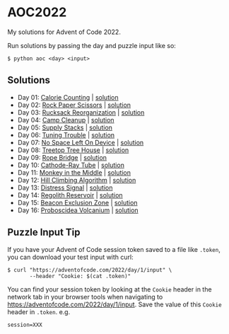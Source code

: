 # AOC2022

My solutions for Advent of Code 2022.

Run solutions by passing the day and puzzle input like so:
```
$ python aoc <day> <input>
```

## Solutions

* Day 01: [Calorie Counting](https://adventofcode.com/2022/day/1) | [solution](./aoc/solutions/day01.py)
* Day 02: [Rock Paper Scissors](https://adventofcode.com/2022/day/2) | [solution](./aoc/solutions/day02.py)
* Day 03: [Rucksack Reorganization](https://adventofcode.com/2022/day/3) | [solution](./aoc/solutions/day03.py)
* Day 04: [Camp Cleanup](https://adventofcode.com/2022/day/4) | [solution](./aoc/solutions/day04.py)
* Day 05: [Supply Stacks](https://adventofcode.com/2022/day/5) | [solution](./aoc/solutions/day05.py)
* Day 06: [Tuning Trouble](https://adventofcode.com/2022/day/6) | [solution](./aoc/solutions/day06.py)
* Day 07: [No Space Left On Device](https://adventofcode.com/2022/day/7) | [solution](./aoc/solutions/day07.py)
* Day 08: [Treetop Tree House](https://adventofcode.com/2022/day/8) | [solution](./aoc/solutions/day08.py)
* Day 09: [Rope Bridge](https://adventofcode.com/2022/day/9) | [solution](./aoc/solutions/day09.py)
* Day 10: [Cathode-Ray Tube](https://adventofcode.com/2022/day/10) | [solution](./aoc/solutions/day10.py)
* Day 11: [Monkey in the Middle](https://adventofcode.com/2022/day/11) | [solution](./aoc/solutions/day11.py)
* Day 12: [Hill Climbing Algorithm](https://adventofcode.com/2022/day/12) | [solution](./aoc/solutions/day12.py)
* Day 13: [Distress Signal](https://adventofcode.com/2022/day/13) | [solution](./aoc/solutions/day13.py)
* Day 14: [Regolith Reservoir](https://adventofcode.com/2022/day/14) | [solution](./aoc/solutions/day14.py)
* Day 15: [Beacon Exclusion Zone](https://adventofcode.com/2022/day/15) | [solution](./aoc/solutions/day15.py)
* Day 16: [Proboscidea Volcanium](https://adventofcode.com/2022/day/16) | [solution](./aoc/solutions/day16.py)


## Puzzle Input Tip

If you have your Advent of Code session token saved to a file like `.token`, you can download your test input with curl:
```
$ curl "https://adventofcode.com/2022/day/1/input" \
       --header "Cookie: $(cat .token)"
```
You can find your session token by looking at the `Cookie` header in the network tab
in your browser tools when navigating to https://adventofcode.com/2022/day/1/input.
Save the value of this `Cookie` header in `.token`. e.g.
```
session=XXX
```
